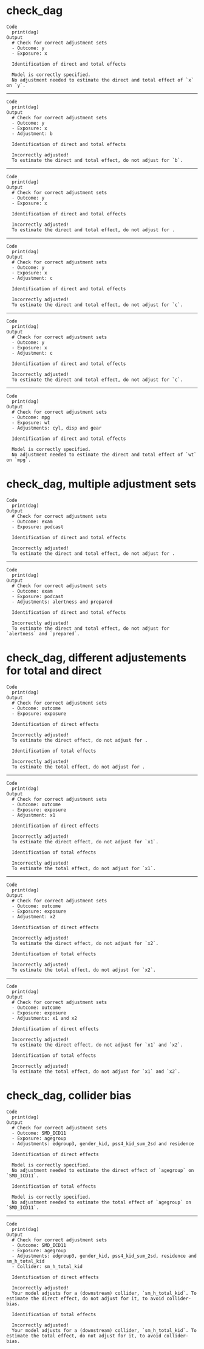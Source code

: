 # check_dag

    Code
      print(dag)
    Output
      # Check for correct adjustment sets
      - Outcome: y
      - Exposure: x
      
      Identification of direct and total effects
      
      Model is correctly specified.
      No adjustment needed to estimate the direct and total effect of `x` on `y`.
      

---

    Code
      print(dag)
    Output
      # Check for correct adjustment sets
      - Outcome: y
      - Exposure: x
      - Adjustment: b
      
      Identification of direct and total effects
      
      Incorrectly adjusted!
      To estimate the direct and total effect, do not adjust for `b`.
      

---

    Code
      print(dag)
    Output
      # Check for correct adjustment sets
      - Outcome: y
      - Exposure: x
      
      Identification of direct and total effects
      
      Incorrectly adjusted!
      To estimate the direct and total effect, do not adjust for .
      

---

    Code
      print(dag)
    Output
      # Check for correct adjustment sets
      - Outcome: y
      - Exposure: x
      - Adjustment: c
      
      Identification of direct and total effects
      
      Incorrectly adjusted!
      To estimate the direct and total effect, do not adjust for `c`.
      

---

    Code
      print(dag)
    Output
      # Check for correct adjustment sets
      - Outcome: y
      - Exposure: x
      - Adjustment: c
      
      Identification of direct and total effects
      
      Incorrectly adjusted!
      To estimate the direct and total effect, do not adjust for `c`.
      

---

    Code
      print(dag)
    Output
      # Check for correct adjustment sets
      - Outcome: mpg
      - Exposure: wt
      - Adjustments: cyl, disp and gear
      
      Identification of direct and total effects
      
      Model is correctly specified.
      No adjustment needed to estimate the direct and total effect of `wt` on `mpg`.
      

# check_dag, multiple adjustment sets

    Code
      print(dag)
    Output
      # Check for correct adjustment sets
      - Outcome: exam
      - Exposure: podcast
      
      Identification of direct and total effects
      
      Incorrectly adjusted!
      To estimate the direct and total effect, do not adjust for .
      

---

    Code
      print(dag)
    Output
      # Check for correct adjustment sets
      - Outcome: exam
      - Exposure: podcast
      - Adjustments: alertness and prepared
      
      Identification of direct and total effects
      
      Incorrectly adjusted!
      To estimate the direct and total effect, do not adjust for `alertness` and `prepared`.
      

# check_dag, different adjustements for total and direct

    Code
      print(dag)
    Output
      # Check for correct adjustment sets
      - Outcome: outcome
      - Exposure: exposure
      
      Identification of direct effects
      
      Incorrectly adjusted!
      To estimate the direct effect, do not adjust for .
      
      Identification of total effects
      
      Incorrectly adjusted!
      To estimate the total effect, do not adjust for .
      

---

    Code
      print(dag)
    Output
      # Check for correct adjustment sets
      - Outcome: outcome
      - Exposure: exposure
      - Adjustment: x1
      
      Identification of direct effects
      
      Incorrectly adjusted!
      To estimate the direct effect, do not adjust for `x1`.
      
      Identification of total effects
      
      Incorrectly adjusted!
      To estimate the total effect, do not adjust for `x1`.
      

---

    Code
      print(dag)
    Output
      # Check for correct adjustment sets
      - Outcome: outcome
      - Exposure: exposure
      - Adjustment: x2
      
      Identification of direct effects
      
      Incorrectly adjusted!
      To estimate the direct effect, do not adjust for `x2`.
      
      Identification of total effects
      
      Incorrectly adjusted!
      To estimate the total effect, do not adjust for `x2`.
      

---

    Code
      print(dag)
    Output
      # Check for correct adjustment sets
      - Outcome: outcome
      - Exposure: exposure
      - Adjustments: x1 and x2
      
      Identification of direct effects
      
      Incorrectly adjusted!
      To estimate the direct effect, do not adjust for `x1` and `x2`.
      
      Identification of total effects
      
      Incorrectly adjusted!
      To estimate the total effect, do not adjust for `x1` and `x2`.
      

# check_dag, collider bias

    Code
      print(dag)
    Output
      # Check for correct adjustment sets
      - Outcome: SMD_ICD11
      - Exposure: agegroup
      - Adjustments: edgroup3, gender_kid, pss4_kid_sum_2sd and residence
      
      Identification of direct effects
      
      Model is correctly specified.
      No adjustment needed to estimate the direct effect of `agegroup` on `SMD_ICD11`.
      
      Identification of total effects
      
      Model is correctly specified.
      No adjustment needed to estimate the total effect of `agegroup` on `SMD_ICD11`.
      

---

    Code
      print(dag)
    Output
      # Check for correct adjustment sets
      - Outcome: SMD_ICD11
      - Exposure: agegroup
      - Adjustments: edgroup3, gender_kid, pss4_kid_sum_2sd, residence and sm_h_total_kid
      - Collider: sm_h_total_kid
      
      Identification of direct effects
      
      Incorrectly adjusted!
      Your model adjusts for a (downstream) collider, `sm_h_total_kid`. To estimate the direct effect, do not adjust for it, to avoid collider-bias.
      
      Identification of total effects
      
      Incorrectly adjusted!
      Your model adjusts for a (downstream) collider, `sm_h_total_kid`. To estimate the total effect, do not adjust for it, to avoid collider-bias.
      

